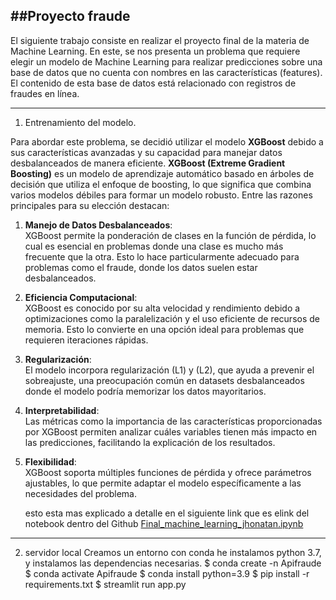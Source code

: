 ##Proyecto fraude 
---
El siguiente trabajo consiste en realizar el proyecto final de la materia de Machine Learning. 
En este, se nos presenta un problema que requiere elegir un modelo de Machine Learning para realizar predicciones 
sobre una base de datos que no cuenta con nombres en las características (features). 
El contenido de esta base de datos está relacionado con registros de fraudes en línea.

--- 
1. Entrenamiento del modelo.

Para abordar este problema, se decidió utilizar el modelo **XGBoost** debido a sus características avanzadas y 
su capacidad para manejar datos desbalanceados de manera eficiente. **XGBoost (Extreme Gradient Boosting)** es un modelo de aprendizaje 
automático basado en árboles de decisión que utiliza el enfoque de boosting, lo que significa que combina varios modelos débiles para formar un modelo robusto.
Entre las razones principales para su elección destacan:

1. **Manejo de Datos Desbalanceados**:  
   XGBoost permite la ponderación de clases en la función de pérdida, lo cual es esencial en problemas donde una clase es mucho más frecuente que la otra.
   Esto lo hace particularmente adecuado para problemas como el fraude, donde los datos suelen estar desbalanceados.

3. **Eficiencia Computacional**:  
   XGBoost es conocido por su alta velocidad y rendimiento debido a optimizaciones como la paralelización y el uso eficiente de recursos de memoria.
    Esto lo convierte en una opción ideal para problemas que requieren iteraciones rápidas.

5. **Regularización**:  
   El modelo incorpora regularización \(L1\) y \(L2\), que ayuda a prevenir el sobreajuste,
   una preocupación común en datasets desbalanceados donde el modelo podría memorizar los datos mayoritarios.

7. **Interpretabilidad**:  
   Las métricas como la importancia de las características proporcionadas por XGBoost permiten analizar
   cuáles variables tienen más impacto en las predicciones, facilitando la explicación de los resultados.

9. **Flexibilidad**:  
   XGBoost soporta múltiples funciones de pérdida y ofrece parámetros ajustables,
   lo que permite adaptar el modelo específicamente a las necesidades del problema.

   esto esta mas explicado a detalle en el siguiente link que es elink del notebook dentro del Github [Final_machine_learning_jhonatan.ipynb](https://github.com/awitadelulo/Final_machine_learning_bc/blob/master/Final_machine_learning_jhonatan.ipynb)
---
2. servidor local
Creamos un entorno con conda he instalamos python 3.7, y instalamos las dependencias necesarias.
$   conda create -n Apifraude
$   conda activate Apifraude
$   conda install python=3.9
$   pip install -r requirements.txt
$   streamlit run app.py


